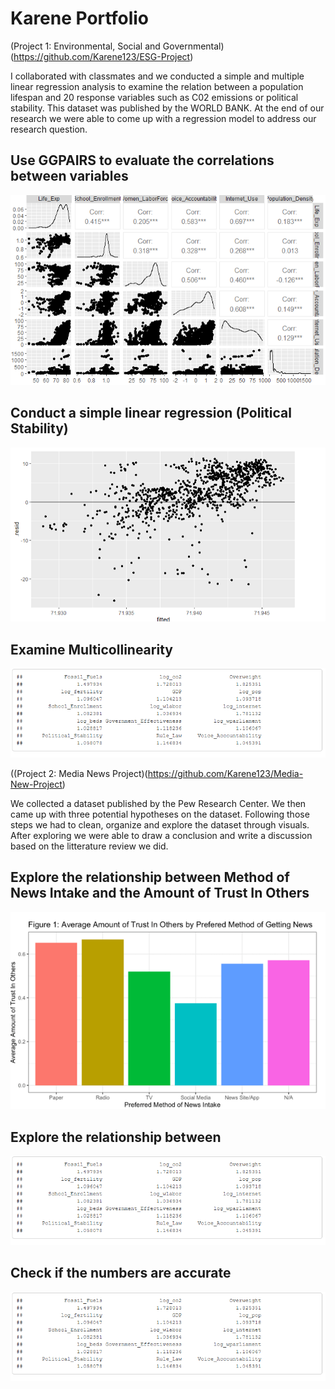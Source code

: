 # Karene Portfolio

(Project 1: Environmental, Social and Governmental)(https://github.com/Karene123/ESG-Project)

I collaborated with classmates and we conducted a simple and multiple linear regression analysis to examine the relation between a population lifespan and 20 response variables such as C02 emissions or political stability. This dataset was published by the WORLD BANK. At the end of our research we were able to come up with a regression model to address our research question.  

## Use GGPAIRS to evaluate the correlations between variables 
![](https://github.com/Karene123/Karene-Portfolio/blob/main/Screenshot%202022-05-18%20003222.png)

## Conduct a simple linear regression (Political Stability)
![](https://github.com/Karene123/Karene-Portfolio/blob/main/Screenshot%202022-05-18%20003536.png)

## Examine Multicollinearity
![](https://github.com/Karene123/Karene-Portfolio/blob/main/Screenshot%202022-05-18%20012043.png)

((Project 2: Media News Project)(https://github.com/Karene123/Media-New-Project)

We collected a dataset published by the Pew Research Center. We then came up with three potential hypotheses on the dataset. Following those steps we had to clean, organize and explore the dataset through visuals. After exploring we were able to draw a conclusion and write a discussion based on the litterature review we did. 

## Explore the relationship between Method of News Intake and the Amount of Trust In Others
![](https://github.com/Karene123/Karene-Portfolio/blob/main/Screenshot%202022-05-18%20020456.png)

## Explore the relationship between 
![](https://github.com/Karene123/Karene-Portfolio/blob/main/Screenshot%202022-05-18%20012043.png)

## Check if the numbers are accurate
![](https://github.com/Karene123/Karene-Portfolio/blob/main/Screenshot%202022-05-18%20012043.png)

